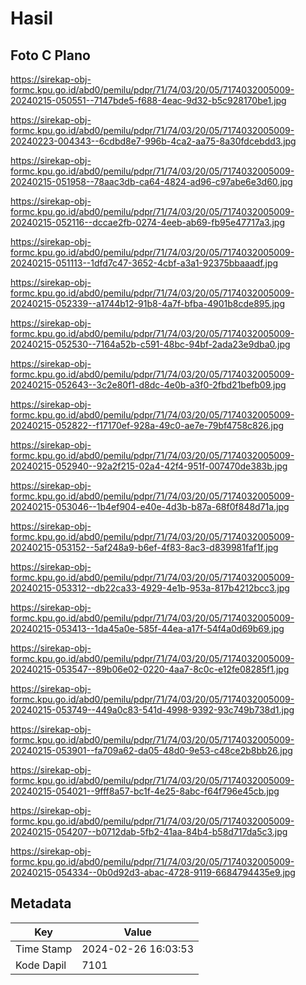 # Hasil

## Foto C Plano

https://sirekap-obj-formc.kpu.go.id/abd0/pemilu/pdpr/71/74/03/20/05/7174032005009-20240215-050551--7147bde5-f688-4eac-9d32-b5c928170be1.jpg

https://sirekap-obj-formc.kpu.go.id/abd0/pemilu/pdpr/71/74/03/20/05/7174032005009-20240223-004343--6cdbd8e7-996b-4ca2-aa75-8a30fdcebdd3.jpg

https://sirekap-obj-formc.kpu.go.id/abd0/pemilu/pdpr/71/74/03/20/05/7174032005009-20240215-051958--78aac3db-ca64-4824-ad96-c97abe6e3d60.jpg

https://sirekap-obj-formc.kpu.go.id/abd0/pemilu/pdpr/71/74/03/20/05/7174032005009-20240215-052116--dccae2fb-0274-4eeb-ab69-fb95e47717a3.jpg

https://sirekap-obj-formc.kpu.go.id/abd0/pemilu/pdpr/71/74/03/20/05/7174032005009-20240215-051113--1dfd7c47-3652-4cbf-a3a1-92375bbaaadf.jpg

https://sirekap-obj-formc.kpu.go.id/abd0/pemilu/pdpr/71/74/03/20/05/7174032005009-20240215-052339--a1744b12-91b8-4a7f-bfba-4901b8cde895.jpg

https://sirekap-obj-formc.kpu.go.id/abd0/pemilu/pdpr/71/74/03/20/05/7174032005009-20240215-052530--7164a52b-c591-48bc-94bf-2ada23e9dba0.jpg

https://sirekap-obj-formc.kpu.go.id/abd0/pemilu/pdpr/71/74/03/20/05/7174032005009-20240215-052643--3c2e80f1-d8dc-4e0b-a3f0-2fbd21befb09.jpg

https://sirekap-obj-formc.kpu.go.id/abd0/pemilu/pdpr/71/74/03/20/05/7174032005009-20240215-052822--f17170ef-928a-49c0-ae7e-79bf4758c826.jpg

https://sirekap-obj-formc.kpu.go.id/abd0/pemilu/pdpr/71/74/03/20/05/7174032005009-20240215-052940--92a2f215-02a4-42f4-951f-007470de383b.jpg

https://sirekap-obj-formc.kpu.go.id/abd0/pemilu/pdpr/71/74/03/20/05/7174032005009-20240215-053046--1b4ef904-e40e-4d3b-b87a-68f0f848d71a.jpg

https://sirekap-obj-formc.kpu.go.id/abd0/pemilu/pdpr/71/74/03/20/05/7174032005009-20240215-053152--5af248a9-b6ef-4f83-8ac3-d839981faf1f.jpg

https://sirekap-obj-formc.kpu.go.id/abd0/pemilu/pdpr/71/74/03/20/05/7174032005009-20240215-053312--db22ca33-4929-4e1b-953a-817b4212bcc3.jpg

https://sirekap-obj-formc.kpu.go.id/abd0/pemilu/pdpr/71/74/03/20/05/7174032005009-20240215-053413--1da45a0e-585f-44ea-a17f-54f4a0d69b69.jpg

https://sirekap-obj-formc.kpu.go.id/abd0/pemilu/pdpr/71/74/03/20/05/7174032005009-20240215-053547--89b06e02-0220-4aa7-8c0c-e12fe08285f1.jpg

https://sirekap-obj-formc.kpu.go.id/abd0/pemilu/pdpr/71/74/03/20/05/7174032005009-20240215-053749--449a0c83-541d-4998-9392-93c749b738d1.jpg

https://sirekap-obj-formc.kpu.go.id/abd0/pemilu/pdpr/71/74/03/20/05/7174032005009-20240215-053901--fa709a62-da05-48d0-9e53-c48ce2b8bb26.jpg

https://sirekap-obj-formc.kpu.go.id/abd0/pemilu/pdpr/71/74/03/20/05/7174032005009-20240215-054021--9fff8a57-bc1f-4e25-8abc-f64f796e45cb.jpg

https://sirekap-obj-formc.kpu.go.id/abd0/pemilu/pdpr/71/74/03/20/05/7174032005009-20240215-054207--b0712dab-5fb2-41aa-84b4-b58d717da5c3.jpg

https://sirekap-obj-formc.kpu.go.id/abd0/pemilu/pdpr/71/74/03/20/05/7174032005009-20240215-054334--0b0d92d3-abac-4728-9119-6684794435e9.jpg


## Metadata

| Key        | Value               |
| ---------- | ------------------- |
| Time Stamp | 2024-02-26 16:03:53 |
| Kode Dapil | 7101                |



